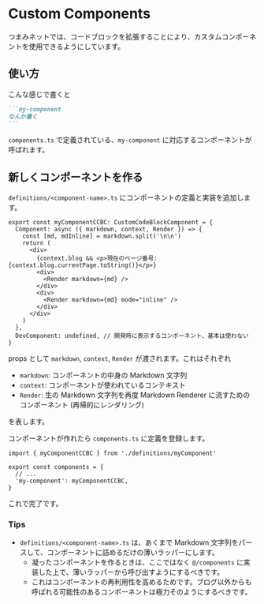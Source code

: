 # Custom Components

つまみネットでは、コードブロックを拡張することにより、カスタムコンポーネントを使用できるようにしています。

## 使い方

こんな感じで書くと

````markdown
```my-component
なんか書く
```
````

`components.ts` で定義されている、`my-component` に対応するコンポーネントが呼ばれます。


## 新しくコンポーネントを作る

`definitions/<component-name>.ts` にコンポーネントの定義と実装を追加します。

```tsx
export const myComponentCCBC: CustomCodeBlockComponent = {
  Component: async ({ markdown, context, Render }) => {
    const [md, mdInline] = markdown.split('\n\n')
    return (
      <div>
        {context.blog && <p>現在のページ番号: {context.blog.currentPage.toString()}</p>}
        <div>
          <Render markdown={md} />
        </div>
        <div>
          <Render markdown={md} mode="inline" />
        </div>
      </div>
    )
  },
  DevComponent: undefined, // 開発時に表示するコンポーネント、基本は使わない
}
```

props として `markdown`, `context`, `Render` が渡されます。これはそれぞれ

- `markdown`: コンポーネントの中身の Markdown 文字列
- `context`: コンポーネントが使われているコンテキスト
- `Render`: 生の Markdown 文字列を再度 Markdown Renderer に流すためのコンポーネント (再帰的にレンダリング)

を表します。

コンポーネントが作れたら `components.ts` に定義を登録します。

```tsx
import { myComponentCCBC } from './definitions/myComponent'

export const components = {
  // ...
  'my-component': myComponentCCBC,
}
```

これで完了です。

### Tips

- `definitions/<component-name>.ts` は、あくまで Markdown 文字列をパースして、コンポーネントに詰めるだけの薄いラッパーにします。
  - 凝ったコンポーネントを作るときは、ここではなく `@/components` に実装した上で、薄いラッパーから呼び出すようにするべきです。
  - これはコンポーネントの再利用性を高めるためです。ブログ以外からも呼ばれる可能性のあるコンポーネントは極力そのようにするべきです。
